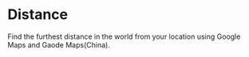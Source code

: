 # Distance
 Find the furthest distance in the world from your location using Google Maps and Gaode Maps(China).

